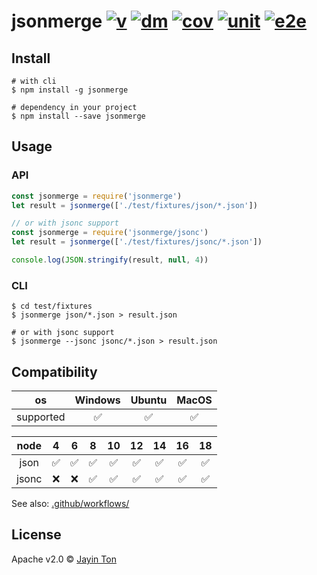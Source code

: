 
# jsonmerge [![v](https://img.shields.io/npm/v/jsonmerge.svg)](https://www.npmjs.com/package/jsonmerge) [![dm](https://img.shields.io/npm/dm/jsonmerge.svg)](https://www.npmjs.com/package/jsonmerge) [![cov](https://Jayin.github.io/jsonmerge/badges/coverage.svg)](https://github.com/Jayin/jsonmerge/actions/workflows/unit-test.yml) [![unit](https://github.com/Jayin/jsonmerge/actions/workflows/unit-test.yml/badge.svg)](https://github.com/Jayin/jsonmerge/actions/workflows/unit-test.yml) [![e2e](https://github.com/Jayin/jsonmerge/actions/workflows/e2e-test.yml/badge.svg)](https://github.com/Jayin/jsonmerge/actions/workflows/e2e-test.yml)

## Install 

```shell
# with cli
$ npm install -g jsonmerge

# dependency in your project
$ npm install --save jsonmerge
```

## Usage

### API

```javascript
const jsonmerge = require('jsonmerge')
let result = jsonmerge(['./test/fixtures/json/*.json'])

// or with jsonc support
const jsonmerge = require('jsonmerge/jsonc')
let result = jsonmerge(['./test/fixtures/jsonc/*.json'])

console.log(JSON.stringify(result, null, 4))
```

### CLI

```shell
$ cd test/fixtures
$ jsonmerge json/*.json > result.json

# or with jsonc support
$ jsonmerge --jsonc jsonc/*.json > result.json
```

## Compatibility

| os  | Windows | Ubuntu | MacOS |
|:---:|:---:|:---:|:---:|
| supported | ✅ | ✅ | ✅ |

| node    | 4 | 6 | 8 | 10 | 12 | 14 | 16 | 18 |
|:---:|:---:|:---:|:---:|:---:|:---:|:---:|:---:|:---:|
| json    | ✅ | ✅ | ✅ | ✅ | ✅ | ✅ | ✅ | ✅ |
| jsonc   | ❌ | ❌ | ✅ | ✅ | ✅ | ✅ | ✅ | ✅ |

See also: [.github/workflows/](https://github.com/Jayin/jsonmerge/blob/master/.github/workflows/)

## License 

Apache v2.0 © [Jayin Ton](https://github.com/Jayin)
